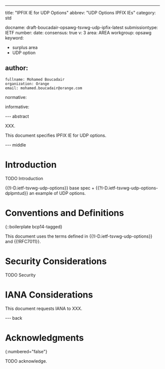 ---
title: "IPFIX IE for UDP Options"
abbrev: "UDP Options IPFIX IEs"
category: std

docname: draft-boucadair-opsawg-tsvwg-udp-ipfix-latest
submissiontype: IETF
number:
date:
consensus: true
v: 3
area: AREA
workgroup: opsawg
keyword:
 - surplus area
 - UDP option

author:
 -
    fullname: Mohamed Boucadair
    organization: Orange
    email: mohamed.boucadair@orange.com

normative:

informative:


--- abstract

XXX.

This document specifies IPFIX IE for UDP options.


--- middle

# Introduction

TODO Introduction

{{!I-D.ietf-tsvwg-udp-options}} base spec +  {{?I-D.ietf-tsvwg-udp-options-dplpmtud}} an example of UDP options.


# Conventions and Definitions

{::boilerplate bcp14-tagged}

This document uses the terms defined in {{!I-D.ietf-tsvwg-udp-options}} and {{!RFC7011}}.

# Security Considerations

TODO Security


# IANA Considerations

This document requests IANA to XXX.


--- back

# Acknowledgments
{:numbered="false"}

TODO acknowledge.
